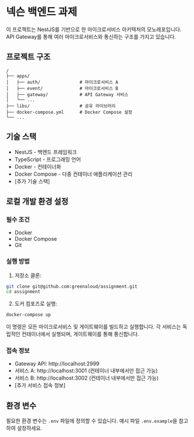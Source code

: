 # 넥슨 백엔드 과제

이 프로젝트는 NestJS를 기반으로 한 마이크로서비스 아키텍처의 모노레포입니다. API Gateway를 통해 여러 마이크로서비스와 통신하는 구조를 가지고 있습니다.

## 프로젝트 구조

```
/
├── apps/
│   ├── auth/               # 마이크로서비스 A
│   ├── event/              # 마이크로서비스 B
│   ├── gateway/            # API Gateway 서비스
│   └── ...
├── libs/                   # 공유 라이브러리
├── docker-compose.yml      # Docker Compose 설정
└── ...
```

## 기술 스택

- NestJS - 백엔드 프레임워크
- TypeScript - 프로그래밍 언어
- Docker - 컨테이너화
- Docker Compose - 다중 컨테이너 애플리케이션 관리
- [추가 기술 스택]

## 로컬 개발 환경 설정

### 필수 조건

- Docker
- Docker Compose
- Git

### 실행 방법

1. 저장소 클론:

```bash
git clone git@github.com:greenaloud/assignment.git
cd assignment
```

2. 도커 컴포즈로 실행:

```bash
docker-compose up
```

이 명령은 모든 마이크로서비스 및 게이트웨이를 빌드하고 실행합니다. 각 서비스는 독립적인 컨테이너에서 실행되며, 게이트웨이를 통해 통신합니다.

### 접속 정보

- Gateway API: http://localhost:2999
- 서비스 A: http://localhost:3001 (컨테이너 내부에서만 접근 가능)
- 서비스 B: http://localhost:3002 (컨테이너 내부에서만 접근 가능)
- [추가 서비스 접속 정보]

## 환경 변수

필요한 환경 변수는 `.env` 파일에 정의할 수 있습니다. 예시 파일 `.env.example`을 참고하여 설정하세요.

